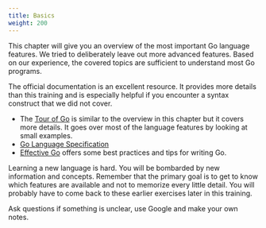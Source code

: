 ```yaml
---
title: Basics
weight: 200
---
```


This chapter will give you an overview of the most important Go language features. We tried to deliberately leave out more advanced features. Based on our experience, the covered topics are sufficient to understand most Go programs.

The official documentation is an excellent resource. It provides more details than this training and is especially helpful if you encounter a syntax construct that we did not cover.

* The [Tour of Go](https://go.dev/tour/list) is similar to the overview in this chapter but it covers more details. It goes over most of the language features by looking at small examples.
* [Go Language Specification](https://go.dev/ref/spec)
* [Effective Go](https://go.dev/doc/effective_go) offers some best practices and tips for writing Go.

Learning a new language is hard. You will be bombarded by new information and concepts. Remember that the primary goal is to get to know which features are available and not to memorize every little detail. You will probably have to come back to these earlier exercises later in this training.

Ask questions if something is unclear, use Google and make your own notes.
